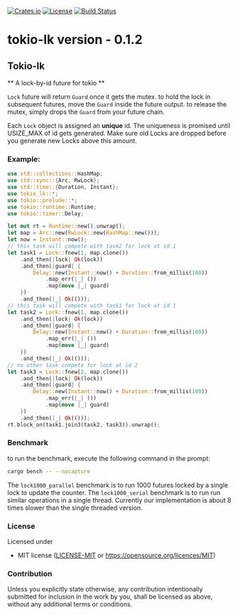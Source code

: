 [![Crates.io](https://img.shields.io/crates/v/tokio-lk.svg)](https://crates.io/crates/tokio-lk)
[![License](https://img.shields.io/crates/l/tokio-lk)](LICENSE-MIT)
[![Build Status](https://travis-ci.org/zenixls2/tokio-lk.svg?branch=master)](https://travis-ci.org/zenixls2/tokio-lk)

# tokio-lk version - 0.1.2

## Tokio-lk

** A lock-by-id future for tokio **

`Lock` future will return `Guard` once it gets the mutex.
to hold the lock in subsequent futures, move the `Guard` inside the future output.
to release the mutex, simply drops the `Guard` from your future chain.

Each `Lock` object is assigned an **unique** id.
The uniqueness is promised until USIZE_MAX of id gets generated.
Make sure old Locks are dropped before you generate new Locks above this amount.

### Example:
```rust
use std::collections::HashMap;
use std::sync::{Arc, RwLock};
use std::time::{Duration, Instant};
use tokio_lk::*;
use tokio::prelude::*;
use tokio::runtime::Runtime;
use tokio::timer::Delay;

let mut rt = Runtime::new().unwrap();
let map = Arc::new(RwLock::new(HashMap::new()));
let now = Instant::now();
// this task will compete with task2 for lock at id 1
let task1 = Lock::fnew(1, map.clone())
    .and_then(|lock| Ok(lock))
    .and_then(|guard| {
        Delay::new(Instant::now() + Duration::from_millis(100))
            .map_err(|_| ())
            .map(move |_| guard)
    })
    .and_then(|_| Ok(()));
// this task will compete with task1 for lock at id 1
let task2 = Lock::fnew(1, map.clone())
    .and_then(|lock| Ok(lock))
    .and_then(|guard| {
        Delay::new(Instant::now() + Duration::from_millis(100))
            .map_err(|_| ())
            .map(move |_| guard)
    })
    .and_then(|_| Ok(()));
// no other task compete for lock at id 2
let task3 = Lock::fnew(2, map.clone())
    .and_then(|lock| Ok(lock))
    .and_then(|guard| {
        Delay::new(Instant::now() + Duration::from_millis(100))
            .map_err(|_| ())
            .map(move |_| guard)
    })
    .and_then(|_| Ok(()));
rt.block_on(task1.join3(task2, task3)).unwrap();
```

### Benchmark
to run the benchmark, execute the following command in the prompt:
```bash
cargo bench -- --nocapture
```
The `lock1000_parallel` benchmark is to run 1000 futures locked by a single lock to update the
counter.
The `lock1000_serial` benchmark is to run run similar operations in a single thread.
Currently our implementation is about 8 times slower than the single threaded version.

### License

Licensed under

* MIT license ([LICENSE-MIT](LICENSE-MIT) or https://opensource.org/licences/MIT)

### Contribution

Unless you explicitly state otherwise, any contribution intentionally
submitted for inclusion in the work by you, shall be licensed as above,
without any additional terms or conditions.
